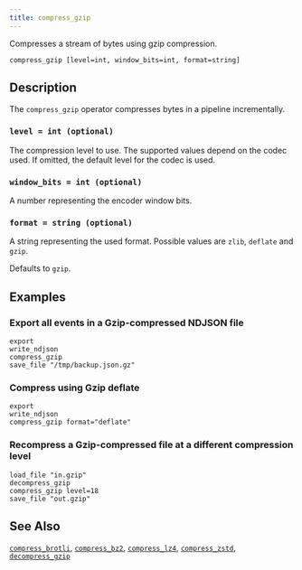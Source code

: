 ```yaml
---
title: compress_gzip
---
```


Compresses a stream of bytes using gzip compression.

```tql
compress_gzip [level=int, window_bits=int, format=string]
```

## Description

The `compress_gzip` operator compresses bytes in a pipeline incrementally.

### `level = int (optional)`

The compression level to use. The supported values depend on the codec used. If
omitted, the default level for the codec is used.

### `window_bits = int (optional)`

A number representing the encoder window bits.

### `format = string (optional)`

A string representing the used format. Possible values are `zlib`, `deflate` and
`gzip`.

Defaults to `gzip`.

## Examples

### Export all events in a Gzip-compressed NDJSON file

```tql
export
write_ndjson
compress_gzip
save_file "/tmp/backup.json.gz"
```

### Compress using Gzip deflate

```tql
export
write_ndjson
compress_gzip format="deflate"
```

### Recompress a Gzip-compressed file at a different compression level

```tql
load_file "in.gzip"
decompress_gzip
compress_gzip level=18
save_file "out.gzip"
```

## See Also

[`compress_brotli`](/reference/operators/compress_brotli),
[`compress_bz2`](/reference/operators/compress_bz2),
[`compress_lz4`](/reference/operators/compress_lz4),
[`compress_zstd`](/reference/operators/compress_zstd),
[`decompress_gzip`](/reference/operators/decompress_gzip)
